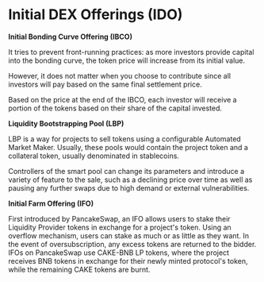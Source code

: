 # Initial DEX Offerings (IDO)

**Initial Bonding Curve Offering (IBCO)**

It tries to prevent front-running practices: as more investors provide capital into the bonding curve, the token price will increase from its initial value.

However, it does not matter when you choose to contribute since all investors will pay based on the same final settlement price.

Based on the price at the end of the IBCO, each investor will receive a portion of the tokens based on their share of the capital invested.

**Liquidity Bootstrapping Pool (LBP)**

LBP is a way for projects to sell tokens using a configurable Automated Market Maker. Usually, these pools would contain the project token and a collateral token, usually denominated in stablecoins.

Controllers of the smart pool can change its parameters and introduce a variety of feature to the sale, such as a declining price over time as well as pausing any further swaps due to high demand or external vulnerabilities.

**Initial Farm Offering (IFO)**

First introduced by PancakeSwap, an IFO allows users to stake their Liquidity Provider tokens in exchange for a project's token. Using an overflow mechanism, users can stake as much or as little as they want. In the event of oversubscription, any excess tokens are returned to the bidder. IFOs on PancakeSwap use CAKE-BNB LP tokens, where the project receives BNB tokens in exchange for their newly minted protocol's token, while the remaining CAKE tokens are burnt.
